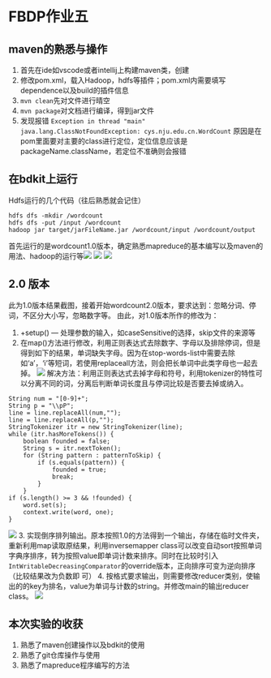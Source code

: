 # FBDP作业五
## maven的熟悉与操作
1. 首先在ide如vscode或者intellij上构建maven类，创建
2. 修改pom.xml，载入Hadoop，hdfs等插件；pom.xml内需要填写dependence以及build的插件信息
3. `mvn clean`先对文件进行晴空
4. `mvn package`对文档进行编译，得到jar文件
5. 发现报错 `Exception in thread "main" java.lang.ClassNotFoundException: cys.nju.edu.cn.WordCount` 原因是在pom里面要对主要的class进行定位，定位信息应该是packageName.className，若定位不准确则会报错
## 在bdkit上运行

Hdfs运行的几个代码（往后熟悉就会记住）
```
hdfs dfs -mkdir /wordcount
hdfs dfs -put /input /wordcount
hadoop jar target/jarFileName.jar /wordcount/input /wordcount/output 
```
首先运行的是wordcount1.0版本，确定熟悉mapreduce的基本编写以及maven的用法、hadoop的运行等![](FBDP%E4%BD%9C%E4%B8%9A%E4%BA%94/%E6%88%AA%E5%B1%8F2020-10-27%20%E4%B8%8B%E5%8D%887.37.11.png)
![](FBDP%E4%BD%9C%E4%B8%9A%E4%BA%94/%E6%88%AA%E5%B1%8F2020-10-27%20%E4%B8%8B%E5%8D%887.38.46.png)
![](FBDP%E4%BD%9C%E4%B8%9A%E4%BA%94/%E6%88%AA%E5%B1%8F2020-10-27%20%E4%B8%8B%E5%8D%887.37.53.png)
## 2.0 版本
此为1.0版本结果截图，接着开始wordcount2.0版本，要求达到：忽略分词、停词，不区分大小写，忽略数字等。
由此，对1.0版本所作的修改为：
1. +setup() — 处理参数的输入，如caseSensitive的选择，skip文件的来源等
2. 在map()方法进行修改，利用正则表达式去除数字、字母以及排除停词，但是得到如下的结果，单词缺失字母。因为在stop-words-list中需要去除如‘a’，‘i’等短词，若使用replaceall方法，则会把长单词中此类字母也一起去掉。
![](FBDP%E4%BD%9C%E4%B8%9A%E4%BA%94/%E6%88%AA%E5%B1%8F2020-10-28%20%E4%B8%8B%E5%8D%882.14.06.png)
解决方法：利用正则表达式去掉字母和符号，利用tokenizer的特性可以分离不同的词，分离后判断单词长度且与停词比较是否要去掉或纳入。
```
String num = "[0-9]+";
String p = "\\pP";
line = line.replaceAll(num,"");
line = line.replaceAll(p,"");
StringTokenizer itr = new StringTokenizer(line);
while (itr.hasMoreTokens()) {
    boolean founded = false;
    String s = itr.nextToken();
    for (String pattern : patternToSkip) {
        if (s.equals(pattern)) {
            founded = true;
            break;
        }
    }
if (s.length() >= 3 && !founded) {
    word.set(s);
    context.write(word, one);
}
```
![](FBDP%E4%BD%9C%E4%B8%9A%E4%BA%94/%E6%88%AA%E5%B1%8F2020-10-28%20%E4%B8%8B%E5%8D%882.42.05.png)
3. 实现倒序排列输出。原本按照1.0的方法得到一个输出，存储在临时文件夹，重新利用map读取原结果，利用inversemapper class可以改变自动sort按照单词字典序排序，转为按照value即单词计数来排序。同时在比较时引入`IntWritableDecreasingComparator`的override版本，正向排序可变为逆向排序（比较结果改为负数即
可）
4. 按格式要求输出，则需要修改reducer类别，使输出的的key为排名，value为单词与计数的string。并修改main的输出reducer class。
![](FBDP%E4%BD%9C%E4%B8%9A%E4%BA%94/%E6%88%AA%E5%B1%8F2020-10-28%20%E4%B8%8B%E5%8D%887.36.01.png)
## 本次实验的收获
1. 熟悉了maven创建操作以及bdkit的使用
2. 熟悉了git仓库操作与使用
3. 熟悉了mapreduce程序编写的方法